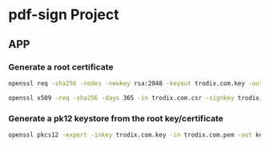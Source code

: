 # pdf-sign Project

## APP

### Generate a root certificate

```bash
openssl req -sha256 -nodes -newkey rsa:2048 -keyout trodix.com.key -out trodix.com.csr
```

```bash
openssl x509 -req -sha256 -days 365 -in trodix.com.csr -signkey trodix.com.key -out trodix.com.pem
```

### Generate a pk12 keystore from the root key/certificate

```bash
openssl pkcs12 -export -inkey trodix.com.key -in trodix.com.pem -out keyStore.p12
```
